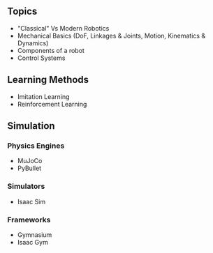 ## Topics

- "Classical" Vs Modern Robotics
- Mechanical Basics (DoF, Linkages & Joints, Motion, Kinematics & Dynamics)
- Components of a robot
- Control Systems

## Learning Methods
- Imitation Learning
- Reinforcement Learning

## Simulation

### Physics Engines
- MuJoCo
- PyBullet

### Simulators
- Isaac Sim

### Frameworks
- Gymnasium
- Isaac Gym





